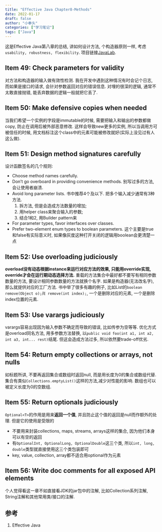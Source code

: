 ```yaml
---
title: "Effective Java Chapter8-Methods"
date: 2022-01-17
draft: false
author: "小拳头"
categories: ["学习笔记"]
tags: ["Java"]
---
```


这是Effective Java第八章的总结, 讲如何设计方法, 个构造器原则一样, 考虑`usability, robustness, flexibility`. 项目链接[JavaLab](https://github.com/huanruiz/JavaLab).

## Item 49: Check parameters for validity
对方法和构造器的输入做有效性检测. 我在开发中遇到这种情况有时会记个日志, 而如果是接口的请求, 会针对参数返回对应的错误信息. 对埋的很深的逻辑, 通常不太敢直接抛错, 能丢弃数据的逻辑一般就把它丢了.

## Item 50: Make defensive copies when needed
当我们希望一个实例的字段是immutable的时候, 需要把输入和输出的参数都做copy, 防止在调用后被外部恶意修改. 这样会导致new更多的实例, 所以当调用方可被信任的时候, 用文档标注这个class中的元素可能被修改就好(实际上没见过有人这么做).

## Item 51: Design method signatures carefully
设计函数签名的几个规则:
- Choose method names carefully. 
- Don’t go overboard in providing convenience methods. 别写过多的方法, 会让使用者崩溃.
- Avoid long parameter lists. 书中推荐4个及以下. 把多个输入减少通常有3种方法. 
    1. 拆方法, 但是会造成方法数量的增加; 
    2. 用helper class来聚合输入的参数; 
    3. 结合1和2, 用Builder pattern来
- For parameter types, favor interfaces over classes.
- Prefer two-element enum types to boolean parameters. 这个主要是true和false有实际意义时, 如果像灰度这种打开关闭的逻辑用boolean会更清楚一点

## Item 52: Use overloading judiciously
**overload没有动态根据instance来运行对应方法的效果, 只能用override实现, override才会在运行期动态选择方法.** 重载的方法集合中最好都不要写有相同参数数量的方法, 要设计相同参数数量的方法就换个名字. 如果是构造器(无法改名字), 那么就提供对应的工厂方法. 书中举了很多有趣的例子, 比如List的`boolean remove(Object o);`/`E remove(int index);`, 一个是删除对应的元素, 一个是删除index位置的元素.

## Item 53: Use varargs judiciously
varargs容易出现因为输入参数不确定而导致的错误, 比如传参为空等等. 优化方式是overload同名方法, 用多参数方法替换, 以`public void foo(int a1, int a2, int a3, int... rest)`结尾. 但这会造成方法过多, 所以依然要trade-off优劣.

## Item 54: Return empty collections or arrays, not nulls
如标题所讲, 不要再返回集合或数组时返回null, 而是用长度为0的集合或数组代替. 集合有类似`Collections.emptyList()`这样的方法,减少对性能的影响. 数组也可以被定义长度为0的空数组.

## Item 55: Return optionals judiciously
`Optional<T>`的作用是用来**返回一个值**, 并且防止这个值的返回是null而作额外的处理. 但是它的使用是受限的
- 不要用来封装collections, maps, streams, arrays这样的集合, 因为他们本身可以有空的返回
- 有`OptionalInt, OptionalLong, OptionalDouble`这三个类, 所以`int, long, double`类型就直接使用这三个类包装即可
- key, value, collection, array都不适合用optional作为元素

## Item 56: Write doc comments for all exposed API elements
个人觉得看这一章不如直接看JDK的jar包中的注解, 比如Collection系列注解, String注解和其他常用类/接口的注解. 

## 参考
1. Effective Java